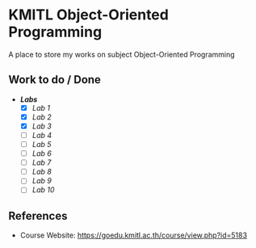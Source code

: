 # KMITL Object-Oriented Programming

A place to store my works on subject Object-Oriented Programming

## Work to do / Done

- **_Labs_**
    - [x] _Lab 1_
    - [x] _Lab 2_
    - [x] _Lab 3_
    - [ ] _Lab 4_
    - [ ] _Lab 5_
    - [ ] _Lab 6_
    - [ ] _Lab 7_
    - [ ] _Lab 8_
    - [ ] _Lab 9_
    - [ ] _Lab 10_

## References

- Course Website: https://goedu.kmitl.ac.th/course/view.php?id=5183
